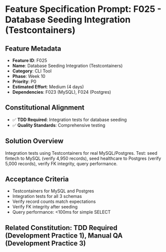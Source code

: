 # Feature Specification Prompt: F025 - Database Seeding Integration (Testcontainers)

## Feature Metadata
- **Feature ID**: F025
- **Name**: Database Seeding Integration (Testcontainers)
- **Category**: CLI Tool
- **Phase**: Week 10
- **Priority**: P0
- **Estimated Effort**: Medium (4 days)
- **Dependencies**: F023 (MySQL), F024 (Postgres)

## Constitutional Alignment
- ✅ **TDD Required**: Integration tests for database seeding
- ✅ **Quality Standards**: Comprehensive testing

## Solution Overview
Integration tests using Testcontainers for real MySQL/Postgres. Test: seed fintech to MySQL (verify 4,950 records), seed healthcare to Postgres (verify 5,000 records), verify FK integrity, query performance.

## Acceptance Criteria
- Testcontainers for MySQL and Postgres
- Integration tests for all 3 schemas
- Verify record counts match expectations
- Verify FK integrity after seeding
- Query performance: <100ms for simple SELECT

## Related Constitution: **TDD Required (Development Practice 1)**, **Manual QA (Development Practice 3)**
